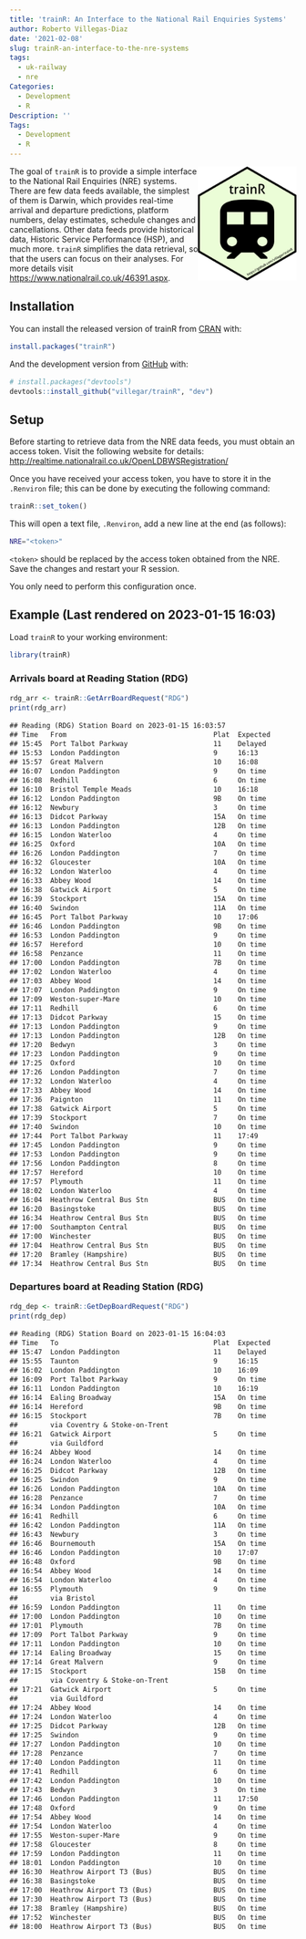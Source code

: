 ```yaml
---
title: 'trainR: An Interface to the National Rail Enquiries Systems'
author: Roberto Villegas-Diaz
date: '2021-02-08'
slug: trainR-an-interface-to-the-nre-systems
tags:
  - uk-railway
  - nre
Categories:
  - Development
  - R
Description: ''
Tags:
  - Development
  - R
---
```


<img src="https://raw.githubusercontent.com/villegar/trainR/main/inst/images/logo.png" alt="logo" align="right" height=200px/>

The goal of `trainR` is to provide a simple interface to the 
National Rail Enquiries (NRE) systems. There are few data feeds 
available, the simplest of them is Darwin, which provides real-time 
arrival and departure predictions, platform numbers, delay estimates, 
schedule changes and cancellations. Other data feeds provide historical 
data, Historic Service Performance (HSP), and much more. `trainR` 
simplifies the data retrieval, so that the users can focus on their 
analyses. For more details visit 
https://www.nationalrail.co.uk/46391.aspx.

## Installation

You can install the released version of trainR from [CRAN](https://CRAN.R-project.org) with:

``` r
install.packages("trainR")
```

And the development version from [GitHub](https://github.com/) with:

``` r
# install.packages("devtools")
devtools::install_github("villegar/trainR", "dev")
```

## Setup
Before starting to retrieve data from the NRE data feeds, you must obtain an access token. 
Visit the following website for details: http://realtime.nationalrail.co.uk/OpenLDBWSRegistration/

Once you have received your access token, you have to store it in the `.Renviron` file; this can be 
done by executing the following command:


```r
trainR::set_token()
```

This will open a text file, `.Renviron`, add a new line at the end (as follows):

```bash
NRE="<token>"
```

`<token>` should be replaced by the access token obtained from the NRE. Save the changes and restart 
your R session.

You only need to perform this configuration once.

## Example (Last rendered on 2023-01-15 16:03)

Load `trainR` to your working environment:

```r
library(trainR)
```

### Arrivals board at Reading Station (RDG)


```r
rdg_arr <- trainR::GetArrBoardRequest("RDG")
print(rdg_arr)
```

```
## Reading (RDG) Station Board on 2023-01-15 16:03:57
## Time   From                                    Plat  Expected
## 15:45  Port Talbot Parkway                     11    Delayed
## 15:53  London Paddington                       9     16:13
## 15:57  Great Malvern                           10    16:08
## 16:07  London Paddington                       9     On time
## 16:08  Redhill                                 6     On time
## 16:10  Bristol Temple Meads                    10    16:18
## 16:12  London Paddington                       9B    On time
## 16:12  Newbury                                 3     On time
## 16:13  Didcot Parkway                          15A   On time
## 16:13  London Paddington                       12B   On time
## 16:15  London Waterloo                         4     On time
## 16:25  Oxford                                  10A   On time
## 16:26  London Paddington                       7     On time
## 16:32  Gloucester                              10A   On time
## 16:32  London Waterloo                         4     On time
## 16:33  Abbey Wood                              14    On time
## 16:38  Gatwick Airport                         5     On time
## 16:39  Stockport                               15A   On time
## 16:40  Swindon                                 11A   On time
## 16:45  Port Talbot Parkway                     10    17:06
## 16:46  London Paddington                       9B    On time
## 16:53  London Paddington                       9     On time
## 16:57  Hereford                                10    On time
## 16:58  Penzance                                11    On time
## 17:00  London Paddington                       7B    On time
## 17:02  London Waterloo                         4     On time
## 17:03  Abbey Wood                              14    On time
## 17:07  London Paddington                       9     On time
## 17:09  Weston-super-Mare                       10    On time
## 17:11  Redhill                                 6     On time
## 17:13  Didcot Parkway                          15    On time
## 17:13  London Paddington                       9     On time
## 17:13  London Paddington                       12B   On time
## 17:20  Bedwyn                                  3     On time
## 17:23  London Paddington                       9     On time
## 17:25  Oxford                                  10    On time
## 17:26  London Paddington                       7     On time
## 17:32  London Waterloo                         4     On time
## 17:33  Abbey Wood                              14    On time
## 17:36  Paignton                                11    On time
## 17:38  Gatwick Airport                         5     On time
## 17:39  Stockport                               7     On time
## 17:40  Swindon                                 10    On time
## 17:44  Port Talbot Parkway                     11    17:49
## 17:45  London Paddington                       9     On time
## 17:53  London Paddington                       9     On time
## 17:56  London Paddington                       8     On time
## 17:57  Hereford                                10    On time
## 17:57  Plymouth                                11    On time
## 18:02  London Waterloo                         4     On time
## 16:04  Heathrow Central Bus Stn                BUS   On time
## 16:20  Basingstoke                             BUS   On time
## 16:34  Heathrow Central Bus Stn                BUS   On time
## 17:00  Southampton Central                     BUS   On time
## 17:00  Winchester                              BUS   On time
## 17:04  Heathrow Central Bus Stn                BUS   On time
## 17:20  Bramley (Hampshire)                     BUS   On time
## 17:34  Heathrow Central Bus Stn                BUS   On time
```

### Departures board at Reading Station (RDG)


```r
rdg_dep <- trainR::GetDepBoardRequest("RDG")
print(rdg_dep)
```

```
## Reading (RDG) Station Board on 2023-01-15 16:04:03
## Time   To                                      Plat  Expected
## 15:47  London Paddington                       11    Delayed
## 15:55  Taunton                                 9     16:15
## 16:02  London Paddington                       10    16:09
## 16:09  Port Talbot Parkway                     9     On time
## 16:11  London Paddington                       10    16:19
## 16:14  Ealing Broadway                         15A   On time
## 16:14  Hereford                                9B    On time
## 16:15  Stockport                               7B    On time
##        via Coventry & Stoke-on-Trent           
## 16:21  Gatwick Airport                         5     On time
##        via Guildford                           
## 16:24  Abbey Wood                              14    On time
## 16:24  London Waterloo                         4     On time
## 16:25  Didcot Parkway                          12B   On time
## 16:25  Swindon                                 9     On time
## 16:26  London Paddington                       10A   On time
## 16:28  Penzance                                7     On time
## 16:34  London Paddington                       10A   On time
## 16:41  Redhill                                 6     On time
## 16:42  London Paddington                       11A   On time
## 16:43  Newbury                                 3     On time
## 16:46  Bournemouth                             15A   On time
## 16:46  London Paddington                       10    17:07
## 16:48  Oxford                                  9B    On time
## 16:54  Abbey Wood                              14    On time
## 16:54  London Waterloo                         4     On time
## 16:55  Plymouth                                9     On time
##        via Bristol                             
## 16:59  London Paddington                       11    On time
## 17:00  London Paddington                       10    On time
## 17:01  Plymouth                                7B    On time
## 17:09  Port Talbot Parkway                     9     On time
## 17:11  London Paddington                       10    On time
## 17:14  Ealing Broadway                         15    On time
## 17:14  Great Malvern                           9     On time
## 17:15  Stockport                               15B   On time
##        via Coventry & Stoke-on-Trent           
## 17:21  Gatwick Airport                         5     On time
##        via Guildford                           
## 17:24  Abbey Wood                              14    On time
## 17:24  London Waterloo                         4     On time
## 17:25  Didcot Parkway                          12B   On time
## 17:25  Swindon                                 9     On time
## 17:27  London Paddington                       10    On time
## 17:28  Penzance                                7     On time
## 17:40  London Paddington                       11    On time
## 17:41  Redhill                                 6     On time
## 17:42  London Paddington                       10    On time
## 17:43  Bedwyn                                  3     On time
## 17:46  London Paddington                       11    17:50
## 17:48  Oxford                                  9     On time
## 17:54  Abbey Wood                              14    On time
## 17:54  London Waterloo                         4     On time
## 17:55  Weston-super-Mare                       9     On time
## 17:58  Gloucester                              8     On time
## 17:59  London Paddington                       11    On time
## 18:01  London Paddington                       10    On time
## 16:30  Heathrow Airport T3 (Bus)               BUS   On time
## 16:38  Basingstoke                             BUS   On time
## 17:00  Heathrow Airport T3 (Bus)               BUS   On time
## 17:30  Heathrow Airport T3 (Bus)               BUS   On time
## 17:38  Bramley (Hampshire)                     BUS   On time
## 17:52  Winchester                              BUS   On time
## 18:00  Heathrow Airport T3 (Bus)               BUS   On time
```

